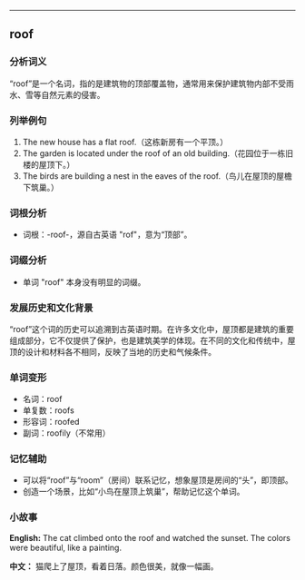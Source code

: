 
---------------
## roof
### 分析词义
“roof”是一个名词，指的是建筑物的顶部覆盖物，通常用来保护建筑物内部不受雨水、雪等自然元素的侵害。

### 列举例句
1. The new house has a flat roof.（这栋新房有一个平顶。）
2. The garden is located under the roof of an old building.（花园位于一栋旧楼的屋顶下。）
3. The birds are building a nest in the eaves of the roof.（鸟儿在屋顶的屋檐下筑巢。）

### 词根分析
- 词根：-roof-，源自古英语 "rof"，意为“顶部”。

### 词缀分析
- 单词 "roof" 本身没有明显的词缀。

### 发展历史和文化背景
“roof”这个词的历史可以追溯到古英语时期。在许多文化中，屋顶都是建筑的重要组成部分，它不仅提供了保护，也是建筑美学的体现。在不同的文化和传统中，屋顶的设计和材料各不相同，反映了当地的历史和气候条件。

### 单词变形
- 名词：roof
- 单复数：roofs
- 形容词：roofed
- 副词：roofily（不常用）

### 记忆辅助
- 可以将“roof”与“room”（房间）联系记忆，想象屋顶是房间的“头”，即顶部。
- 创造一个场景，比如“小鸟在屋顶上筑巢”，帮助记忆这个单词。

### 小故事
**English:**
The cat climbed onto the roof and watched the sunset. The colors were beautiful, like a painting.

**中文：**
猫爬上了屋顶，看着日落。颜色很美，就像一幅画。

